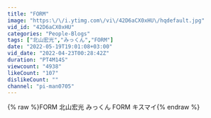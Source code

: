 ```yaml
---
title: "FORM"
image: "https:\/\/i.ytimg.com\/vi\/42D6aCX0xHU\/hqdefault.jpg"
vid_id: "42D6aCX0xHU"
categories: "People-Blogs"
tags: ["北山宏光","みっくん","FORM"]
date: "2022-05-19T19:01:08+03:00"
vid_date: "2022-04-23T00:28:42Z"
duration: "PT4M14S"
viewcount: "4938"
likeCount: "107"
dislikeCount: ""
channel: "pi-man0705"
---
```

{% raw %}FORM 北山宏光 みっくん FORM キスマイ{% endraw %}
